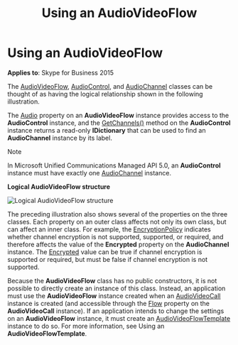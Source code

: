 ﻿---
title: Using an AudioVideoFlow
TOCTitle: Using an AudioVideoFlow
ms:assetid: 8d2f16be-724d-4d32-ad34-5ba3e65c80a6
ms:mtpsurl: https://msdn.microsoft.com/library/Dn466032(v=office.16)
ms:contentKeyID: 65239970
ms.date: 07/27/2015
mtps_version: v=office.16
---

# Using an AudioVideoFlow

**Applies to**: Skype for Business 2015

The [AudioVideoFlow](https://docs.microsoft.com/dotnet/api/microsoft.rtc.collaboration.audiovideo.audiovideoflow?view=ucma-api), [AudioControl](https://docs.microsoft.com/dotnet/api/microsoft.rtc.collaboration.audiovideo.audiocontrol?view=ucma-api), and [AudioChannel](https://docs.microsoft.com/dotnet/api/microsoft.rtc.collaboration.audiovideo.audiochannel?view=ucma-api) classes can be thought of as having the logical relationship shown in the following illustration. 

The [Audio](https://docs.microsoft.com/dotnet/api/microsoft.rtc.collaboration.audiovideo.audiovideoflow.audio?view=ucma-api) property on an **AudioVideoFlow** instance provides access to the **AudioControl** instance, and the [GetChannels()](https://docs.microsoft.com/dotnet/api/microsoft.rtc.collaboration.audiovideo.audiocontrol.getchannels?view=ucma-api) method on the **AudioControl** instance returns a read-only **IDictionary** that can be used to find an **AudioChannel** instance by its label.

> [!NOTE]
> In Microsoft Unified Communications Managed API 5.0, an **AudioControl** instance must have exactly one [AudioChannel](https://docs.microsoft.com/dotnet/api/microsoft.rtc.collaboration.audiovideo.audiochannel?view=ucma-api) instance.

**Logical AudioVideoFlow structure**
 
![Logical AudioVideoFlow structure](images/Dn466032.AVFlow(Office.16).png "Logical AudioVideoFlow structure")

The preceding illustration also shows several of the properties on the three classes. Each property on an outer class affects not only its own class, but can affect an inner class. For example, the [EncryptionPolicy](https://docs.microsoft.com/dotnet/api/microsoft.rtc.collaboration.audiovideo.audiovideoflow.encryptionpolicy?view=ucma-api) indicates whether channel encryption is not supported, supported, or required, and therefore affects the value of the **Encrypted** property on the **AudioChannel** instance. The [Encrypted](https://docs.microsoft.com/dotnet/api/microsoft.rtc.collaboration.audiovideo.mediachannel.encrypted?view=ucma-api) value can be true if channel encryption is supported or required, but must be false if channel encryption is not supported.

Because the **AudioVideoFlow** class has no public constructors, it is not possible to directly create an instance of this class. Instead, an application must use the **AudioVideoFlow** instance created when an [AudioVideoCall](https://docs.microsoft.com/dotnet/api/microsoft.rtc.collaboration.audiovideo.audiovideocall?view=ucma-api) instance is created (and accessible through the [Flow](https://docs.microsoft.com/dotnet/api/microsoft.rtc.collaboration.audiovideo.audiovideocall.flow?view=ucma-api) property on the **AudioVideoCall** instance). If an application intends to change the settings on an **AudioVideoFlow** instance, it must create an [AudioVideoFlowTemplate](https://docs.microsoft.com/dotnet/api/microsoft.rtc.collaboration.audiovideo.audiovideoflowtemplate?view=ucma-api) instance to do so. For more information, see Using an **AudioVideoFlowTemplate**.

